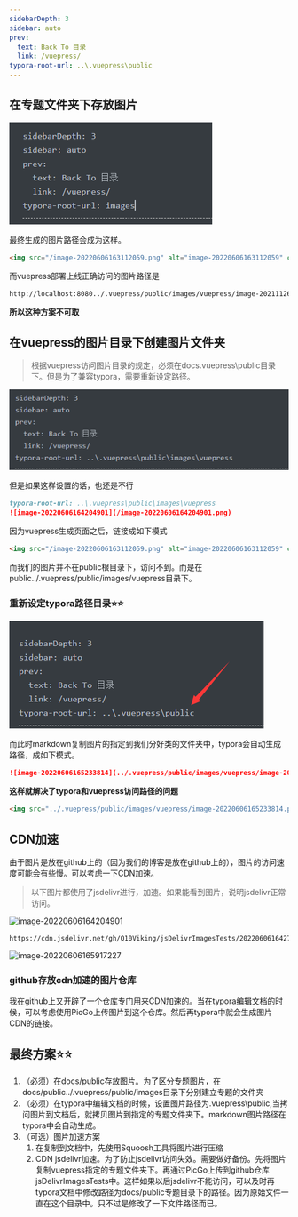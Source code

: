 ```yaml
---
sidebarDepth: 3
sidebar: auto
prev:
  text: Back To 目录
  link: /vuepress/
typora-root-url: ..\.vuepress\public
---
```




## 在专题文件夹下存放图片

![image-20220606163112059](../.vuepress/public/images/vuepress/image-20220606163112059.png)

最终生成的图片路径会成为这样。

```html
<img src="/image-20220606163112059.png" alt="image-20220606163112059" class="medium-zoom-image">
```

而vuepress部署上线正确访问的图片路径是

```html
http://localhost:8080../.vuepress/public/images/vuepress/image-20211126054031455.png
```

**所以这种方案不可取**



## 在vuepress的图片目录下创建图片文件夹

> 根据vuepress访问图片目录的规定，必须在docs\.vuepress\public目录下。但是为了兼容typora，需要重新设定路径。

![image-20220606164204901](../.vuepress/public/images/vuepress/image-20220606164204901.png)

但是如果这样设置的话，也还是不行

```markdown
typora-root-url: ..\.vuepress\public\images\vuepress
![image-20220606164204901](/image-20220606164204901.png)
```

因为vuepress生成页面之后，链接成如下模式

```html
<img src="/image-20220606163112059.png" alt="image-20220606163112059" class="medium-zoom-image">
```

而我们的图片并不在public根目录下，访问不到。而是在public../.vuepress/public/images/vuepress目录下。

### 重新设定typora路径目录⭐⭐

![image-20220606165233814](../.vuepress/public/images/vuepress/image-20220606165233814.png)

而此时markdown复制图片的指定到我们分好类的文件夹中，typora会自动生成路径，成如下模式。

```markdown
![image-20220606165233814](../.vuepress/public/images/vuepress/image-20220606165233814.png)
```

**这样就解决了typora和vuepress访问路径的问题**

```html
<img src="../.vuepress/public/images/vuepress/image-20220606165233814.png" alt="image-20220606165233814" class="medium-zoom-image">
```



## CDN加速

由于图片是放在github上的（因为我们的博客是放在github上的），图片的访问速度可能会有些慢。可以考虑一下CDN加速。

> 以下图片都使用了jsdelivr进行，加速。如果能看到图片，说明jsdelivr正常访问。

![image-20220606164204901](https://cdn.jsdelivr.net/gh/Q10Viking/jsDelivrImagesTests/202206061642731.png)

```html
https://cdn.jsdelivr.net/gh/Q10Viking/jsDelivrImagesTests/202206061642731.png
```

![image-20220606165917227](https://cdn.jsdelivr.net/gh/Q10Viking/jsDelivrImagesTests/202206061702744.png)

### github存放cdn加速的图片仓库

我在github上又开辟了一个仓库专门用来CDN加速的。当在typora编辑文档的时候，可以考虑使用PicGo上传图片到这个仓库。然后再typora中就会生成图片CDN的链接。



## 最终方案⭐⭐

1. （必须）在docs/public存放图片。为了区分专题图片，在docs/public../.vuepress/public/images目录下分别建立专题的文件夹
2. （必须）在typora中编辑文档的时候，设置图片路径为.vuepress\public,当拷问图片到文档后，就拷贝图片到指定的专题文件夹下。markdown图片路径在typora中会自动生成。
3. （可选）图片加速方案
   1.  在复制到文档中，先使用Squoosh工具将图片进行压缩
   2. CDN jsdelivr加速。为了防止jsdelivr访问失效。需要做好备份。先将图片复制vuepress指定的专题文件夹下。再通过PicGo上传到github仓库jsDelivrImagesTests中。这样如果以后jsdelivr不能访问，可以及时再typora文档中修改路径为docs/public专题目录下的路径。因为原始文件一直在这个目录中。只不过是修改了一下文件路径而已。
